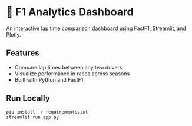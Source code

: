 # 🏁 F1 Analytics Dashboard

An interactive lap time comparison dashboard using FastF1, Streamlit, and Plotly.

## Features
- Compare lap times between any two drivers
- Visualize performance in races across seasons
- Built with Python and FastF1

## Run Locally
```bash
pip install -r requirements.txt
streamlit run app.py

